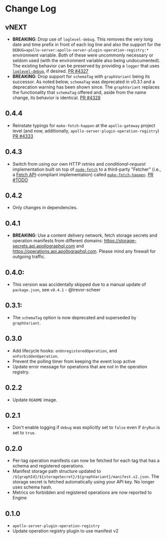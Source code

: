 # Change Log

## vNEXT

- __BREAKING__: Drop use of `loglevel-debug`.  This removes the very long date and time prefix in front of each log line and also the support for the `DEBUG=apollo-server:apollo-server-plugin-operation-registry:*` environment variable.  Both of these were uncommonly necessary or seldom used (with the environment variable also being undocumented).  The existing behavior can be preserved by providing a `logger` that uses [`loglevel-debug`](https://npm.im/loglevel-debug), if desired.  [PR #4327](https://github.com/apollographql/apollo-server/pull/4327)
- __BREAKING__: Drop support for `schemaTag` with `graphVariant` being its successor.  As noted below, `schemaTag` was deprecated in v0.3.1 and a deprecation warning has been shown since.  The `graphVariant` replaces the functionality that `schemaTag` offered and, aside from the name change, its behavior is identical. [PR #4328](https://github.com/apollographql/apollo-server/pull/4328)

## 0.4.4

- Reinstate typings for `make-fetch-happen` at the `apollo-gateway` project level (and now, additionally, `apollo-server-plugin-operation-registry`) [PR #4333](https://github.com/apollographql/apollo-server/pull/4333)

## 0.4.3

- Switch from using our own HTTP _retries_ and _conditional-request_ implementation built on top of [`node-fetch`](https://npm.im/node-fetch) to a third-party "Fetcher" (i.e., a [Fetch API](https://developer.mozilla.org/en-US/docs/Web/API/Fetch_API)-compliant implementation) called [`make-fetch-happen`](https://npm.im/make-fetch-happen). [PR #TODO]()

## 0.4.2

- Only changes in dependencies.

## 0.4.1

- __BREAKING__: Use a content delivery network, fetch storage secrets and operation manifests from different domains: https://storage-secrets.api.apollographql.com and https://operations.api.apollographql.com. Please mind any firewall for outgoing traffic.

## 0.4.0:

- This version was accidentally skipped due to a manual update of `package.json`, see `v0.4.1` - @trevor-scheer

## 0.3.1:

- The `schemaTag` option is now deprecated and superseded by `graphVariant`.

## 0.3.0

- Add lifecycle hooks: `onUnregisteredOperation`, and `onForbiddenOperation`.
- Prevent the polling timer from keeping the event loop active
- Update error message for operations that are not in the operation registry.

## 0.2.2

- Update `README` image.

## 0.2.1

- Don't enable logging if `debug` was explicitly set to `false` even if `dryRun` is set to `true`.

## 0.2.0

- Per-tag operation manifests can now be fetched for each tag that has a schema and registered operations.
- Manifest storage path structure updated to `/${graphId}/${storageSecret}/${graphVariant}/manifest.v2.json`. The storage secret is fetched automatically using your API key. No longer uses schema hash.
- Metrics on forbidden and registered operations are now reported to Engine

## 0.1.0

- `apollo-server-plugin-operation-registry`
- Update operation registry plugin to use manifest v2
